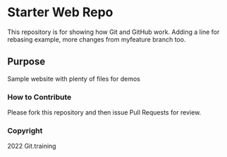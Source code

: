 # Starter Web Repo

This repository is for showing how Git and GitHub work. Adding a line for rebasing example, more changes from myfeature branch too.

## Purpose

Sample website with plenty of files for demos

### How to Contribute

Please fork this repository and then issue Pull Requests for review.

### Copyright
2022 Git.training